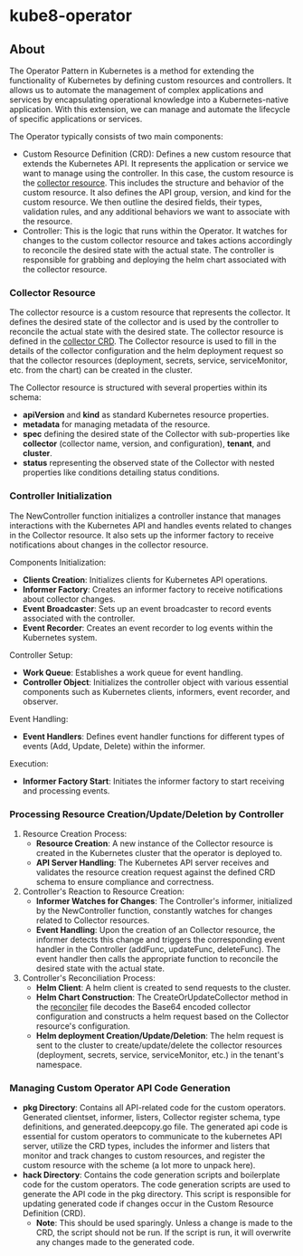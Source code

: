 # kube8-operator

## About

The Operator Pattern in Kubernetes is a method for extending the functionality of Kubernetes by defining custom resources and controllers. It allows us to automate the management of complex applications and services by encapsulating operational knowledge into a Kubernetes-native application. With this extension, we can manage and automate the lifecycle of specific applications or services.

The Operator typically consists of two main components:
- Custom Resource Definition (CRD): Defines a new custom resource that extends the Kubernetes API. It represents the application or service we want to manage using the controller. In this case, the custom resource is the [collector resource](internal/operator/crd.yaml). This includes the structure and behavior of the custom resource. It also defines the API group, version, and kind for the custom resource. We then outline the desired fields, their types, validation rules, and any additional behaviors we want to associate with the resource.
- Controller: This is the logic that runs within the Operator. It watches for changes to the custom collector resource and takes actions accordingly to reconcile the desired state with the actual state. The controller is responsible for grabbing and deploying the helm chart associated with the collector resource.

### Collector Resource
The collector resource is a custom resource that represents the collector. It defines the desired state of the collector and is used by the controller to reconcile the actual state with the desired state. The collector resource is defined in the [collector CRD](internal/operator/crd.yaml). The Collector resource is used to fill in the details of the collector configuration and the helm deployment request so that the collector resources (deployment, secrets, service, serviceMonitor, etc. from the chart) can be created in the cluster.

The Collector resource is structured with several properties within its schema:
- **apiVersion** and **kind** as standard Kubernetes resource properties.
- **metadata** for managing metadata of the resource.
- **spec** defining the desired state of the Collector with sub-properties like **collector** (collector name, version, and configuration), **tenant**, and **cluster**.
- **status** representing the observed state of the Collector with nested properties like conditions detailing status conditions.

### Controller Initialization
The NewController function initializes a controller instance that manages interactions with the Kubernetes API and handles events related to changes in the Collector resource. It also sets up the informer factory to receive notifications about changes in the collector resource.

Components Initialization:
- **Clients Creation**: Initializes clients for Kubernetes API operations.
- **Informer Factory**: Creates an informer factory to receive notifications about collector changes.
- **Event Broadcaster**: Sets up an event broadcaster to record events associated with the controller.
- **Event Recorder**: Creates an event recorder to log events within the Kubernetes system.

Controller Setup:
- **Work Queue**: Establishes a work queue for event handling.
- **Controller Object**: Initializes the controller object with various essential components such as Kubernetes clients, informers, event recorder, and observer.

Event Handling:
- **Event Handlers**: Defines event handler functions for different types of events (Add, Update, Delete) within the informer.

Execution:
- **Informer Factory Start**: Initiates the informer factory to start receiving and processing events.

### Processing Resource Creation/Update/Deletion by Controller

1. Resource Creation Process:
    - **Resource Creation**: A new instance of the Collector resource is created in the Kubernetes cluster that the operator is deployed to.
    - **API Server Handling**: The Kubernetes API server receives and validates the resource creation request against the defined CRD schema to ensure compliance and correctness.
2. Controller's Reaction to Resource Creation:
    - **Informer Watches for Changes**: The Controller's informer, initialized by the NewController function, constantly watches for changes related to Collector resources.
    - **Event Handling**: Upon the creation of an Collector resource, the informer detects this change and triggers the corresponding event handler in the Controller (addFunc, updateFunc, deleteFunc). The event handler then calls the appropriate function to reconcile the desired state with the actual state.
3. Controller's Reconciliation Process:
    - **Helm Client**: A helm client is created to send requests to the cluster.
    - **Helm Chart Construction**: The CreateOrUpdateCollector method in the [reconciler](internal/operator/reconciler.go) file decodes the Base64 encoded collector configuration and constructs a helm request based on the Collector resource's configuration.
    - **Helm deployment Creation/Update/Deletion**: The helm request is sent to the cluster to create/update/delete the collector resources (deployment, secrets, service, serviceMonitor, etc.) in the tenant's namespace.

### Managing Custom Operator API Code Generation

- **pkg Directory**: Contains all API-related code for the custom operators. Generated clientset, informer, listers, Collector register schema, type definitions, and generated.deepcopy.go file. The generated api code is essential for custom operators to communicate to the kubernetes API server, utilize the CRD types, includes the informer and listers that monitor and track changes to custom resources, and register the custom resource with the scheme (a lot more to unpack here).
- **hack Directory**: Contains the code generation scripts and boilerplate code for the custom operators. The code generation scripts are used to generate the API code in the pkg directory. This script is responsible for updating generated code if changes occur in the Custom Resource Definition (CRD).
    - **Note**: This should be used sparingly. Unless a change is made to the CRD, the script should not be run. If the script is run, it will overwrite any changes made to the generated code.

